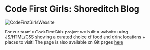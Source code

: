 # Code First Girls: Shoreditch Blog

![CodeFirstGirlsWebsite](./imgs/codefirstgirls_website.gif)

For our team's CodeFirstGirls project we built a website using JS/HTML/CSS showing a curated choice of food and drink locations + places to visit! The page is also available on Git pages [here](https://saumya159.github.io/CodeFirstGirls-WebDev/index.html)